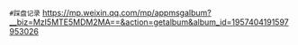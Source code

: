 
`#踩盘记录` https://mp.weixin.qq.com/mp/appmsgalbum?__biz=MzI5MTE5MDM2MA==&action=getalbum&album_id=1957404191597953026
